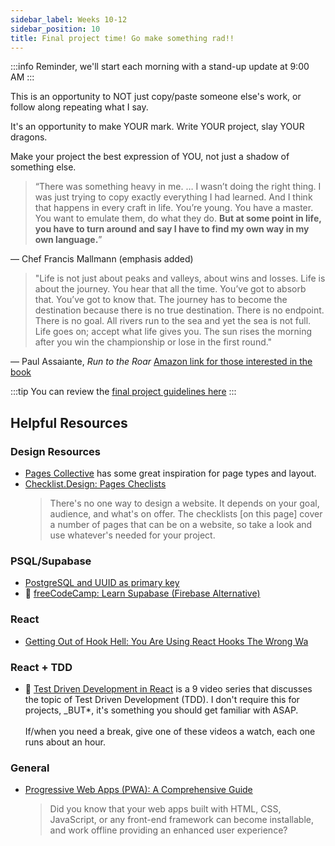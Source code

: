 ```yaml
---
sidebar_label: Weeks 10-12
sidebar_position: 10
title: Final project time! Go make something rad!!
---
```


<!-- markdownlint-disable no-inline-html -->

:::info
Reminder, we'll start each morning with a stand-up update at 9:00 AM
:::

This is an opportunity to NOT just copy/paste someone else's work, or follow along repeating what I say.

It's an opportunity to make YOUR mark. Write YOUR project, slay YOUR dragons.

Make your project the best expression of YOU, not just a shadow of something else.

> “There was something heavy in me. … I wasn’t doing the right thing. I was just trying to copy exactly everything I had learned. And I think that happens in every craft in life. You’re young. You have a master. You want to emulate them, do what they do. **But at some point in life, you have to turn around and say I have to find my own way in my own language.**”

— Chef Francis Mallmann (emphasis added)

> "Life is not just about peaks and valleys, about wins and losses. Life is about the journey. You hear that all the time. You’ve got to absorb that. You’ve got to know that. The journey has to become the destination because there is no true destination. There is no endpoint. There is no goal. All rivers run to the sea and yet the sea is not full. Life goes on; accept what life gives you. The sun rises the morning after you win the championship or lose in the first round."

— Paul Assaiante, _Run to the Roar_ [Amazon link for those interested in the book](https://www.amazon.com/Run-Roar-Coaching-Overcome-Fear/dp/1591844711)

:::tip
You can review the [final project guidelines here](/docs/cohorts/cohort19/final-project/)
:::

## Helpful Resources

### Design Resources

- [Pages Collective](https://pagecollective.com/) has some great inspiration for page types and layout.
- [Checklist.Design: Pages Checlists](https://www.checklist.design/pages-checklists)
  <br/>
  > There's no one way to design a website. It depends on your goal, audience, and what's on offer.
  > The checklists [on this page] cover a number of pages that can be on a website, so take a look and use whatever's needed for your project.

### PSQL/Supabase

- [PostgreSQL and UUID as primary key](https://maciejwalkowiak.com/blog/postgres-uuid-primary-key/)
- :movie_camera: [freeCodeCamp: Learn Supabase (Firebase Alternative)](https://www.youtube.com/watch?v=dU7GwCOgvNY)

### React

- [Getting Out of Hook Hell: You Are Using React Hooks The Wrong Wa](https://everyday.codes/react/getting-out-of-hook-hell-you-are-using-react-hooks-the-wrong-way/)

### React + TDD

- :movie_camera: [Test Driven Development in React](https://www.youtube.com/playlist?list=PLXXnezSEtvNMlfJFd1Z2wilxymcOaVl9Q) is a 9 video series that discusses the topic of Test Driven Development (TDD). I don't require this for projects, \_BUT*, it's something you should get familiar with ASAP.
  <br/><br/>
  If/when you need a break, give one of these videos a watch, each one runs about an hour.

### General

- [Progressive Web Apps (PWA): A Comprehensive Guide](https://dev.to/udoka033/progressive-web-apps-pwa-a-comprehensive-guide-57ii?ref=dailydev)
  <br/>
  > Did you know that your web apps built with HTML, CSS, JavaScript, or any front-end framework can become installable, and work offline providing an enhanced user experience?
